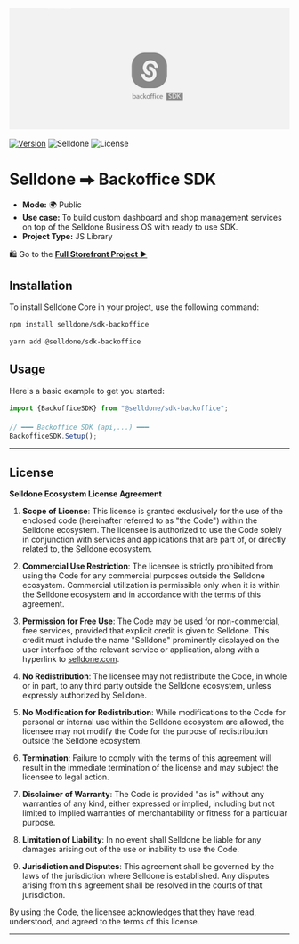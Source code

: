 ![Selldone Official Storefront App](_docs/images/banner-backoffice-sdk.jpg)

<a href="https://www.npmjs.com/package/@selldone/sdk-backoffice"><img src="https://img.shields.io/npm/v/@selldone/sdk-backoffice.svg?sanitize=true" alt="Version"></a>
![Selldone](https://img.shields.io/badge/type-Selldone-f39f37?style=flat&label=Backoffice&labelColor=%23567&color=%23000)
![License](https://img.shields.io/github/license/selldone/backoffice-sdk.svg)

# Selldone ⮕ Backoffice SDK


* **Mode:** 🌍 Public
* **Use case:** To build custom dashboard and shop management services on top of the Selldone Business OS with ready to use SDK.
* **Project Type:** JS Library

🛍️ Go to the [**Full Storefront Project ▶**](https://github.com/selldone/storefront)

## Installation

To install Selldone Core in your project, use the following command:


```bash
npm install selldone/sdk-backoffice
```
```bash
yarn add @selldone/sdk-backoffice
```

## Usage

Here's a basic example to get you started:

```javascript
import {BackofficeSDK} from "@selldone/sdk-backoffice";

// ━━━ Backoffice SDK (api,...) ━━━
BackofficeSDK.Setup();
```





---

## License
**Selldone Ecosystem License Agreement**

1. **Scope of License**: This license is granted exclusively for the use of the enclosed code (hereinafter referred to as "the Code") within the Selldone ecosystem. The licensee is authorized to use the Code solely in conjunction with services and applications that are part of, or directly related to, the Selldone ecosystem.

2. **Commercial Use Restriction**: The licensee is strictly prohibited from using the Code for any commercial purposes outside the Selldone ecosystem. Commercial utilization is permissible only when it is within the Selldone ecosystem and in accordance with the terms of this agreement.

3. **Permission for Free Use**: The Code may be used for non-commercial, free services, provided that explicit credit is given to Selldone. This credit must include the name "Selldone" prominently displayed on the user interface of the relevant service or application, along with a hyperlink to [selldone.com](https://selldone.com).

4. **No Redistribution**: The licensee may not redistribute the Code, in whole or in part, to any third party outside the Selldone ecosystem, unless expressly authorized by Selldone.

5. **No Modification for Redistribution**: While modifications to the Code for personal or internal use within the Selldone ecosystem are allowed, the licensee may not modify the Code for the purpose of redistribution outside the Selldone ecosystem.

6. **Termination**: Failure to comply with the terms of this agreement will result in the immediate termination of the license and may subject the licensee to legal action.

7. **Disclaimer of Warranty**: The Code is provided "as is" without any warranties of any kind, either expressed or implied, including but not limited to implied warranties of merchantability or fitness for a particular purpose.

8. **Limitation of Liability**: In no event shall Selldone be liable for any damages arising out of the use or inability to use the Code.

9. **Jurisdiction and Disputes**: This agreement shall be governed by the laws of the jurisdiction where Selldone is established. Any disputes arising from this agreement shall be resolved in the courts of that jurisdiction.

By using the Code, the licensee acknowledges that they have read, understood, and agreed to the terms of this license.

---
